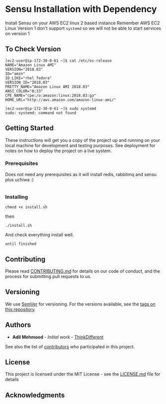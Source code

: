 # Sensu Installation with Dependency

Install Sensu on your AWS EC2 linux 2 based instance
Remember AWS EC2 Linux Version 1 don't support `systemd` so we will not be able to start services on version 1

## To Check Version
```
[ec2-user@ip-172-30-0-61 ~]$ cat /etc/os-release
NAME="Amazon Linux AMI"
VERSION="2018.03"
ID="amzn"
ID_LIKE="rhel fedora"
VERSION_ID="2018.03"
PRETTY_NAME="Amazon Linux AMI 2018.03"
ANSI_COLOR="0;33"
CPE_NAME="cpe:/o:amazon:linux:2018.03:ga"
HOME_URL="http://aws.amazon.com/amazon-linux-ami/"

[ec2-user@ip-172-30-0-61 ~]$ sudo systemd
sudo: systemd: command not found  
```

## Getting Started

These instructions will get you a copy of the project up and running on your local machine for development and testing purposes. See deployment for notes on how to deploy the project on a live system.

### Prerequisites

Does not need any prerequisites as it will install redis, rabbitmq and sensu plus uchiwa :)

```

```

### Installing
```
chmod +x install.sh
```
then

```
./install.sh
```

And check everything install well.

```
until finished
```



## Contributing

Please read [CONTRIBUTING.md](https://gist.github.com/PurpleBooth/b24679402957c63ec426) for details on our code of conduct, and the process for submitting pull requests to us.

## Versioning

We use [SemVer](http://semver.org/) for versioning. For the versions available, see the [tags on this repository](https://github.com/your/project/tags). 

## Authors

* **Adil Mehmood** - *Initial work* - [ThinkDifferent](https://github.com/Adiii717)

See also the list of [contributors](https://github.com/Adiii717/sensu_installtion/graphs/contributors) who participated in this project.

## License

This project is licensed under the MIT License - see the [LICENSE.md](LICENSE.md) file for details

## Acknowledgments



